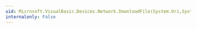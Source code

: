 ```yaml
---
uid: Microsoft.VisualBasic.Devices.Network.DownloadFile(System.Uri,System.String,System.String,System.String)
internalonly: False
---
```


